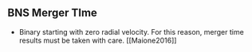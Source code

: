 ## BNS Merger TIme



- Binary starting with zero radial velocity. For this reason, merger time results must be taken with care. [[Maione2016]]